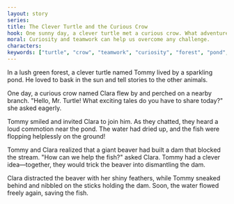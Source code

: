 ```yaml
---
layout: story
series: 
title: The Clever Turtle and the Curious Crow
hook: One sunny day, a clever turtle met a curious crow. What adventure will they embark on today?
moral: Curiosity and teamwork can help us overcome any challenge.
characters: 
keywords: ["turtle", "crow", "teamwork", "curiosity", "forest", "pond", "adventure", "clever", "commotion", "trick"]
---
```


In a lush green forest, a clever turtle named Tommy lived by a sparkling pond. He loved to bask in the sun and tell stories to the other animals.

One day, a curious crow named Clara flew by and perched on a nearby branch. "Hello, Mr. Turtle! What exciting tales do you have to share today?" she asked eagerly.

Tommy smiled and invited Clara to join him. As they chatted, they heard a loud commotion near the pond. The water had dried up, and the fish were flopping helplessly on the ground!

Tommy and Clara realized that a giant beaver had built a dam that blocked the stream. "How can we help the fish?" asked Clara. Tommy had a clever idea—together, they would trick the beaver into dismantling the dam.

Clara distracted the beaver with her shiny feathers, while Tommy sneaked behind and nibbled on the sticks holding the dam. Soon, the water flowed freely again, saving the fish.
